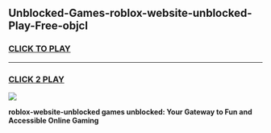 
## Unblocked-Games-roblox-website-unblocked-Play-Free-objcl
<h3>
<a href="https://premium76.site?title=roblox-website-unblocked&ref=18A1">CLICK TO PLAY</a></h3>
<hr>

<h3>
<a href="https://premium76.site?title=roblox-website-unblocked&ref=18A1">CLICK 2 PLAY</a>
  
</h3>

<a href="https://premium76.site?title=roblox-website-unblocked&ref=18A1"><img src="https://clearcache.store/games.png"></a>


**roblox-website-unblocked games unblocked: Your Gateway to Fun and Accessible Online Gaming**
